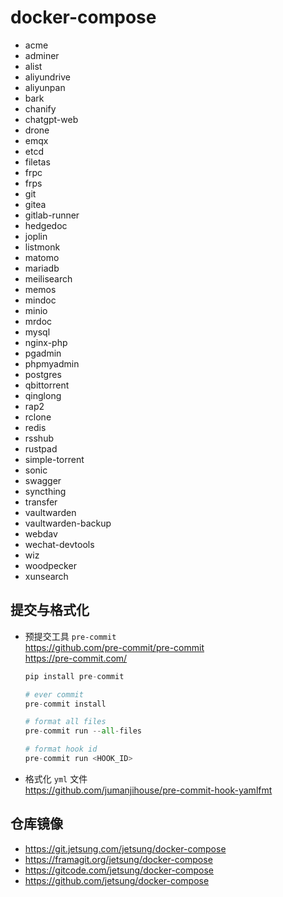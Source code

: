 # docker-compose

- acme
- adminer
- alist
- aliyundrive
- aliyunpan
- bark
- chanify
- chatgpt-web
- drone
- emqx
- etcd
- filetas
- frpc
- frps
- git
- gitea
- gitlab-runner
- hedgedoc
- joplin
- listmonk
- matomo
- mariadb
- meilisearch
- memos
- mindoc
- minio
- mrdoc
- mysql
- nginx-php
- pgadmin
- phpmyadmin
- postgres
- qbittorrent
- qinglong
- rap2
- rclone
- redis
- rsshub
- rustpad
- simple-torrent
- sonic
- swagger
- syncthing
- transfer
- vaultwarden
- vaultwarden-backup
- webdav
- wechat-devtools
- wiz
- woodpecker
- xunsearch

## 提交与格式化

- 预提交工具 `pre-commit`  
  https://github.com/pre-commit/pre-commit  
  https://pre-commit.com/

  ```python
  pip install pre-commit

  # ever commit
  pre-commit install

  # format all files
  pre-commit run --all-files

  # format hook id
  pre-commit run <HOOK_ID>
  ```

- 格式化 `yml` 文件  
  https://github.com/jumanjihouse/pre-commit-hook-yamlfmt

## 仓库镜像

- https://git.jetsung.com/jetsung/docker-compose
- https://framagit.org/jetsung/docker-compose
- https://gitcode.com/jetsung/docker-compose
- https://github.com/jetsung/docker-compose
